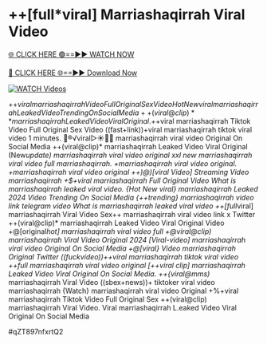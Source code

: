 # ++[full*viral] Marriashaqirrah Viral Video


[🌐 CLICK HERE 🟢==►► WATCH NOW](https://gitload.pages.dev/)

[🔴 CLICK HERE 🌐==►► Download Now](https://gitload.pages.dev/)

[![WATCH Videos](https://i.imgur.com/dJHk4Zq.gif)](https://gitload.pages.dev/)




























+$+viral marriashaqirrah Video Full Original Sex Video
{Hot New viral} marriashaqirrah Leaked Video Trending On Social Media
++(viral@clip)** marriashaqirrah Leaked Video Viral Original. +$+viral marriashaqirrah Tiktok Video Full Original Sex Video
((fast+link))+viral marriashaqirrah tiktok viral video 1 minutes. 👙®️√viral▷☀️👄💥 marriashaqirrah viral video Original On Social Media
++(viral@clip)* marriashaqirrah Leaked Video Viral Original
(New*update) marriashaqirrah viral video original xxl
new marriashaqirrah viral video full marriashaqirrah.
+marriashaqirrah viral video original. +marriashaqirrah viral video original ++)@)[viral Video] Streaming Video marriashaqirrah
+$+viral marriashaqirrah Full Original Video
What is marriashaqirrah leaked viral video. {Hot New viral} marriashaqirrah Leaked 2024 Video Trending On Social Media {++trending} marriashaqirrah video link telegram
video What is marriashaqirrah leaked viral video
++[full*viral] marriashaqirrah Viral Video
Sex++ marriashaqirrah viral video link x Twitter
++(viral@clip)* marriashaqirrah Leaked Video Viral Original Video
+@[original*hot] marriashaqirrah viral video full
+@viral@clip) marriashaqirrah Viral Video Original 2024
[Viral-video] marriashaqirrah viral video Original On Social Media +@[viral} Video marriashaqirrah Original Twitter
((fuckvideo))++viral marriashaqirrah tiktok viral video
++full marriashaqirrah viral video original
[++viral clip] marriashaqirrah Leaked Video Viral Original On Social Media. ++{viral@mms)* marriashaqirrah Viral Video ((sbex+news))+ tiktoker viral video marriashaqirrah {Watch} marriashaqirrah viral video Original +%+viral marriashaqirrah Tiktok Video Full Original Sex
++(viral@clip) marriashaqirrah Viral Video. Viral marriashaqirrah L.eaked Video Viral Original On Social Media


#qZT897nfxrtQ2
